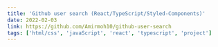 ```yaml
---
title: 'Github user search (React/TypeScript/Styled-Components)'
date: 2022-02-03
link: https://github.com/Amirmoh10/github-user-search
tags: ['html/css', 'javaScript', 'react', 'typescript', 'project']
---
```

